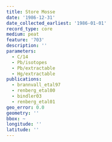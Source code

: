 ```yaml
---
title: Store Mosse
date: '1986-12-31'
date_collected_earliest: '1986-01-01'
record_type: core
medium: peat
feature: '703'
description: ''
parameters:
  - C/14
  - Pb/isotopes
  - Pb/extractable
  - Hg/extractable
publications:
  - brannvall_etal97
  - renberg_etal00
  - bindler03
  - renberg_etal01
geo_error: 0.0
geometry: ''
bbox: ~
longitude: ''
latitude: ''
---
```

